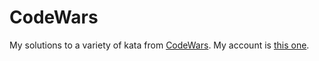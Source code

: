 # CodeWars
My solutions to a variety of kata from <a target="_blank" href="https://www.codewars.com">CodeWars</a>. My account is <a target="_blank" href="https://www.codewars.com/users/Fotios%20Vaitsopoulos"> this one</a>.

